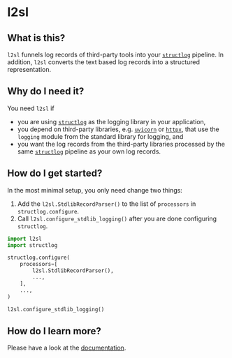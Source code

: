 # l2sl

## What is this?

`l2sl` funnels log records of third-party tools into your [`structlog`] pipeline. In
addition, `l2sl` converts the text based log records into a structured representation.

## Why do I need it?

You need `l2sl` if

- you are using [`structlog`] as the logging library in your application,
- you depend on third-party libraries, e.g.
  [`uvicorn`](https://github.com/encode/uvicorn) or
  [`httpx`](https://github.com/encode/httpx), that use the `logging` module from the
  standard library for logging, and
- you want the log records from the third-party libraries processed by the same
  [`structlog`] pipeline as your own log records.

## How do I get started?

In the most minimal setup, you only need change two things:

1. Add the `l2sl.StdlibRecordParser()` to the list of `processors` in
   `structlog.configure`.
2. Call `l2sl.configure_stdlib_logging()` after you are done configuring `structlog`.

```python
import l2sl
import structlog

structlog.configure(
    processors=[
        l2sl.StdlibRecordParser(),
        ...,
    ],
    ...,
)

l2sl.configure_stdlib_logging()
```

## How do I learn more?

Please have a look at the [documentation](https://l2sl.readthedocs.io/en/stable/).

[`structlog`]: https://www.structlog.org/

